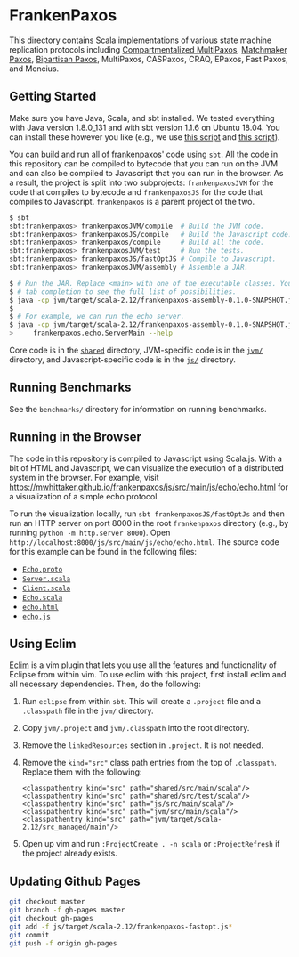 # FrankenPaxos

This directory contains Scala implementations of various state machine
replication protocols including [Compartmentalized
MultiPaxos](https://mwhittaker.github.io/publications/compartmentalized_paxos.pdf),
[Matchmaker
Paxos](https://mwhittaker.github.io/publications/matchmaker_paxos.pdf),
[Bipartisan
Paxos](https://mwhittaker.github.io/publications/compartmentalized_bipartisan_paxos.pdf),
MultiPaxos, CASPaxos, CRAQ, EPaxos, Fast Paxos, and Mencius.

## Getting Started
Make sure you have Java, Scala, and sbt installed. We tested everything with
Java version 1.8.0_131 and with sbt version 1.1.6 on Ubuntu 18.04. You can
install these however you like (e.g., we use [this
script](https://raw.githubusercontent.com/mwhittaker/vms/master/install_java8.sh)
and [this
script](https://raw.githubusercontent.com/mwhittaker/vms/master/install_scala.sh)).

You can build and run all of frankenpaxos' code using `sbt`. All the code in
this repository can be compiled to bytecode that you can run on the JVM and can
also be compiled to Javascript that you can run in the browser. As a result,
the project is split into two subprojects: `frankenpaxosJVM` for the code that
compiles to bytecode and `frankenpaxosJS` for the code that compiles to
Javascript. `frankenpaxos` is a parent project of the two.

```bash
$ sbt
sbt:frankenpaxos> frankenpaxosJVM/compile  # Build the JVM code.
sbt:frankenpaxos> frankenpaxosJS/compile   # Build the Javascript code.
sbt:frankenpaxos> frankenpaxos/compile     # Build all the code.
sbt:frankenpaxos> frankenpaxosJVM/test     # Run the tests.
sbt:frankenpaxos> frankenpaxosJS/fastOptJS # Compile to Javascript.
sbt:frankenpaxos> frankenpaxosJVM/assembly # Assemble a JAR.

$ # Run the JAR. Replace <main> with one of the executable classes. You can use
$ # tab completion to see the full list of possibilities.
$ java -cp jvm/target/scala-2.12/frankenpaxos-assembly-0.1.0-SNAPSHOT.jar <main>
$
$ # For example, we can run the echo server.
$ java -cp jvm/target/scala-2.12/frankenpaxos-assembly-0.1.0-SNAPSHOT.jar \
>     frankenpaxos.echo.ServerMain --help
```

Core code is in the [`shared`](shared/) directory, JVM-specific code is in the
[`jvm/`](jvm/) directory, and Javascript-specific code is in the [`js/`](js/)
directory.

## Running Benchmarks
See the `benchmarks/` directory for information on running benchmarks.

## Running in the Browser
The code in this repository is compiled to Javascript using Scala.js. With a
bit of HTML and Javascript, we can visualize the execution of a distributed
system in the browser. For example, visit
https://mwhittaker.github.io/frankenpaxos/js/src/main/js/echo/echo.html for a
visualization of a simple echo protocol.

To run the visualization locally, run `sbt frankenpaxosJS/fastOptJs` and then
run an HTTP server on port 8000 in the root `frankenpaxos` directory (e.g., by
running `python -m http.server 8000`). Open
`http://localhost:8000/js/src/main/js/echo/echo.html`.  The source code for
this example can be found in the following files:

- [`Echo.proto`](shared/src/main/scala/frankenpaxos/echo/Echo.proto)
- [`Server.scala`](shared/src/main/scala/frankenpaxos/echo/Server.scala)
- [`Client.scala`](shared/src/main/scala/frankenpaxos/echo/Client.scala)
- [`Echo.scala`](js/src/main/scala/frankenpaxos/echo/Echo.scala)
- [`echo.html`](js/src/main/js/echo/echo.html)
- [`echo.js`](js/src/main/js/echo/echo.js)

## Using Eclim
[Eclim](http://eclim.org/eclimd.html) is a vim plugin that lets you use all the
features and functionality of Eclipse from within vim. To use eclim with this
project, first install eclim and all necessary dependencies. Then, do the
following:

1. Run `eclipse` from within `sbt`. This will create a `.project` file and a
   `.classpath` file in the `jvm/` directory.
2. Copy `jvm/.project` and `jvm/.classpath` into the root directory.
3. Remove the `linkedResources` section in `.project`. It is not needed.
4. Remove the `kind="src"` class path entries from the top of `.classpath`.
   Replace them with the following:

   ```
   <classpathentry kind="src" path="shared/src/main/scala"/>
   <classpathentry kind="src" path="shared/src/test/scala"/>
   <classpathentry kind="src" path="js/src/main/scala"/>
   <classpathentry kind="src" path="jvm/src/main/scala"/>
   <classpathentry kind="src" path="jvm/target/scala-2.12/src_managed/main"/>
   ```
5. Open up vim and run `:ProjectCreate . -n scala` or `:ProjectRefresh` if the
   project already exists.

## Updating Github Pages
```bash
git checkout master
git branch -f gh-pages master
git checkout gh-pages
git add -f js/target/scala-2.12/frankenpaxos-fastopt.js*
git commit
git push -f origin gh-pages
```

